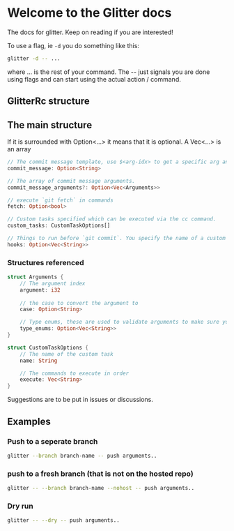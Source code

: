 # Welcome to the Glitter docs

The docs for glitter. Keep on reading if you are interested!

To use a flag, ie `-d`  you do something like this:

```sh
glitter -d -- ...
```

where ... is the rest of your command. The -- just signals you are done using flags and can start using the actual action / command.

## GlitterRc structure

## The main structure

If it is surrounded with Option<...> it means that it is optional.
A Vec<...> is an array

```rs
// The commit message template, use $<arg-idx> to get a specific arg and suffix with a + for a rest argument.
commit_message: Option<String>

// The array of commit message arguments.
commit_message_arguments?: Option<Vec<Arguments>>

// execute `git fetch` in commands
fetch: Option<bool>

// Custom tasks specified which can be executed via the cc command.
custom_tasks: CustomTaskOptions[]

// Things to run before `git commit`. You specify the name of a custom task defined in `custom_tasks`. The whole process will be aborted if the command returns exit status of 1
hooks: Option<Vec<String>> 
```

### Structures referenced

```rs
struct Arguments {
    // The argument index
    argument: i32 
    
    // the case to convert the argument to
    case: Option<String>

    // Type enums, these are used to validate arguments to make sure you only allow specific things to pass through
    type_enums: Option<Vec<String>>
}

struct CustomTaskOptions {
    // The name of the custom task
    name: String 

    // The commands to execute in order
    execute: Vec<String> 
}
```

Suggestions are to be put in issues or discussions.

## Examples

### Push to a seperate branch

```sh
glitter --branch branch-name -- push arguments..
```

### push to a fresh branch (that is not on the hosted repo)

```sh
glitter -- --branch branch-name --nohost -- push arguments..
```

### Dry run

```sh
glitter -- --dry -- push arguments..
```
